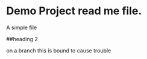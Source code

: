 # Demo Project read me file.

A simple file

##heading 2

on a branch
 this is bound to cause trouble
